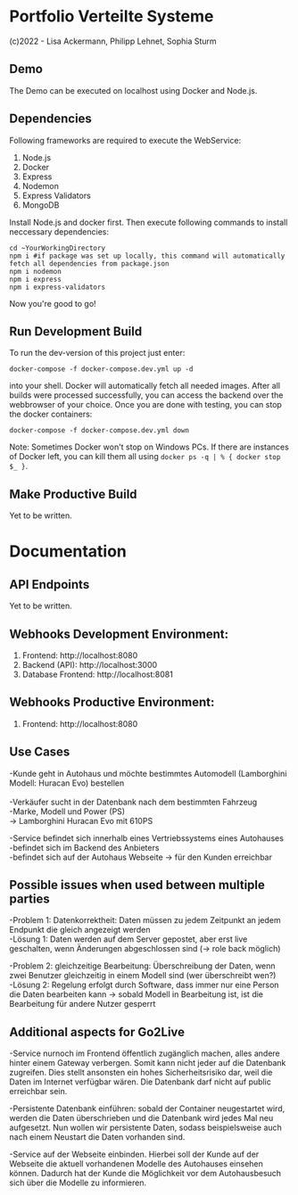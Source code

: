# Portfolio Verteilte Systeme
(c)2022 - Lisa Ackermann, Philipp Lehnet, Sophia Sturm

## Demo
The Demo can be executed on localhost using Docker and Node.js.

## Dependencies
Following frameworks are required to execute the WebService:

1. Node.js
2. Docker
3. Express
4. Nodemon
5. Express Validators
6. MongoDB

Install Node.js and docker first. Then execute following commands to install neccessary dependencies:
```
cd ~YourWorkingDirectory
npm i #if package was set up locally, this command will automatically fetch all dependencies from package.json
npm i nodemon
npm i express
npm i express-validators
```
Now you're good to go!

## Run Development Build

To run the dev-version of this project just enter:
```
docker-compose -f docker-compose.dev.yml up -d
```
into your shell. Docker will automatically fetch all needed images. After all builds were processed successfully, you can access the backend over the webbrowser of your choice.
Once you are done with testing, you can stop the docker containers:
```
docker-compose -f docker-compose.dev.yml down
```
Note: Sometimes Docker won't stop on Windows PCs. If there are instances of Docker left, you can kill them all using `docker ps -q | % { docker stop $_ }`.

## Make Productive Build
Yet to be written.

# Documentation

## API Endpoints
Yet to be written.

## Webhooks Development Environment:
1. Frontend: http://localhost:8080
2. Backend (API): http://localhost:3000
3. Database Frontend: http://localhost:8081

## Webhooks Productive Environment:
1. Frontend: http://localhost:8080

## Use Cases
-Kunde geht in Autohaus und möchte bestimmtes Automodell (Lamborghini Modell: Huracan Evo) bestellen <br>   
-Verkäufer sucht in der Datenbank  nach dem bestimmten Fahrzeug <br> 
    -Marke,  Modell und Power (PS) <br>
    -> Lamborghini Huracan Evo mit 610PS 
    
-Service befindet sich innerhalb eines Vertriebssystems eines Autohauses <br> 
    -befindet sich im Backend des Anbieters <br>
    -befindet sich auf der Autohaus Webseite -> für den Kunden erreichbar <br>


## Possible issues when used between multiple parties
-Problem 1: Datenkorrektheit: Daten müssen zu jedem Zeitpunkt an jedem Endpunkt die gleich angezeigt werden <br>
-Lösung 1: Daten werden auf dem Server gepostet, aber erst live geschalten, wenn Änderungen abgeschlossen sind (-> role back möglich)

-Problem 2: gleichzeitige Bearbeitung: Überschreibung der Daten, wenn zwei Benutzer gleichzeitig in einem Modell sind (wer überschreibt wen?) <br>
-Lösung 2: Regelung erfolgt durch Software, dass immer nur eine Person die Daten bearbeiten kann -> sobald Modell in Bearbeitung ist, ist die Bearbeitung für andere Nutzer gesperrt


## Additional aspects for Go2Live
-Service nurnoch im Frontend öffentlich zugänglich machen, alles andere hinter einem Gateway verbergen. Somit kann nicht jeder auf die Datenbank zugreifen. Dies stellt
ansonsten ein hohes Sicherheitsrisiko dar, weil die Daten im Internet verfügbar wären. Die Datenbank darf nicht auf public erreichbar sein.

-Persistente Datenbank einführen: sobald der Container neugestartet wird, werden die Daten überschrieben und die Datenbank wird jedes Mal neu aufgesetzt. Nun wollen wir persistente Daten, sodass beispielsweise auch nach einem Neustart die Daten vorhanden sind.

-Service auf der Webseite einbinden. Hierbei soll der Kunde auf der Webseite die aktuell vorhandenen Modelle des Autohauses einsehen können. Dadurch hat der Kunde die Möglichkeit vor dem Autohausbesuch sich über die Modelle zu informieren.
